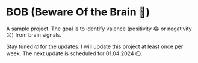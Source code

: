 # BOB (Beware Of the Brain 🧠)
A sample project.
The goal is to identify valence (positivity 😂 or negativity 😡) from brain signals.

Stay tuned 🤓 for the updates. I will update this project at least once per week. The next update is scheduled for 01.04.2024 ⏲️.

